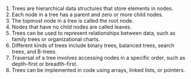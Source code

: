 

1. Trees are hierarchical data structures that store elements in nodes.
2. Each node in a tree has a parent and zero or more child nodes.
3. The topmost node in a tree is called the root node.
4. Nodes that have no child nodes are called leaves.
5. Trees can be used to represent relationships between data, such as family trees or organizational charts.
6. Different kinds of trees include binary trees, balanced trees, search trees, and B-trees.
7. Traversal of a tree involves accessing nodes in a specific order, such as depth-first or breadth-first.
8. Trees can be implemented in code using arrays, linked lists, or pointers.
